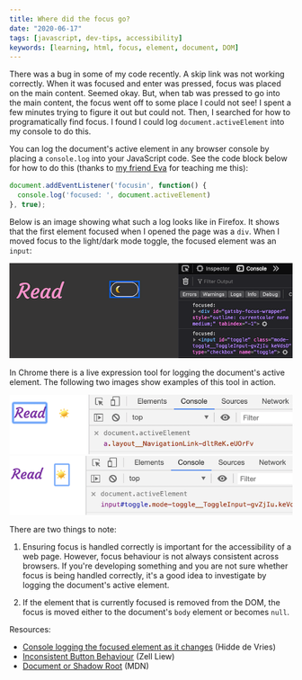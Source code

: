 ```yaml
---
title: Where did the focus go?
date: "2020-06-17"
tags: [javascript, dev-tips, accessibility]
keywords: [learning, html, focus, element, document, DOM]
---
```


There was a bug in some of my code recently. A skip link was not working correctly. When it was focused and enter was pressed, focus was placed on the main content. Seemed okay. But, when tab was pressed to go into the main content, the focus went off to some place I could not see! I spent a few minutes trying to figure it out but could not. Then, I searched for how to programatically find focus. I found I could log `document.activeElement` into my console to do this.

You can log the document's active element in any browser console by placing a `console.log` into your JavaScript code. See the code block below for how to do this (thanks to <a href="https://twitter.com/GirlsCodeMK">my friend Eva</a>  for teaching me this):

```js
document.addEventListener('focusin', function() {
  console.log('focused: ', document.activeElement)
}, true);
```

Below is an image showing what such a log looks like in Firefox. It shows that the first element focused when I opened the page was a `div`. When I moved focus to the light/dark mode toggle, the focused element was an `input`:

<img src='img/firefox-active-element-log.png' src='showing active element log in the firefox browser' />

In Chrome there is a live expression tool for logging the document's active element. The following two images show examples of this tool in action.

<img src='img/active-element-link.png' src='active element that is a link' />
<img src='img/active-element-toggle.png' src='active element that is a toggle' />

There are two things to note:
1. Ensuring focus is handled correctly is important for the accessibility of a web page. However, focus behaviour is not always consistent across browsers. If you're developing something and you are not sure whether focus is being handled correctly, it's a good idea to investigate by logging the document's active element.

2. If the element that is currently focused is removed from the DOM, the focus is moved either to the document's `body` element or becomes `null`.

Resources:
- <a href="https://hiddedevries.nl/en/blog/2019-01-30-console-logging-the-focused-element-as-it-changes">Console logging the focused element as it changes</a> (Hidde de Vries)
- <a href="https://zellwk.com/blog/inconsistent-button-behavior/">Inconsistent Button Behaviour</a>  (Zell Liew)
- <a href="https://developer.mozilla.org/en-US/docs/Web/API/DocumentOrShadowRoot/activeElement">Document or Shadow Root</a>  (MDN)